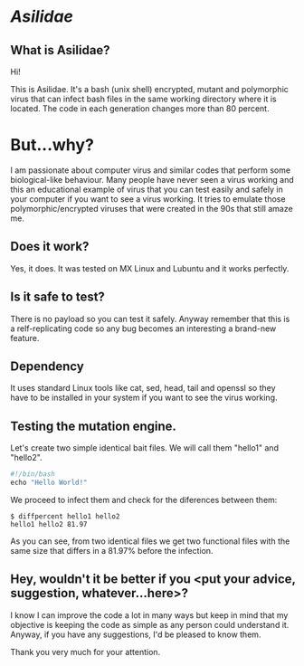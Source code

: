 # _Asilidae_

## What is Asilidae?

Hi!

This is Asilidae. It's a bash (unix shell) encrypted, mutant and polymorphic virus that can infect bash files in the same working directory where it is located. The code in each generation changes more than 80 percent.

# But...why?

I am passionate about computer virus and similar codes that perform some biological-like behaviour. Many people have never seen a virus working and this an educational example of virus that you can test easily and safely in your computer if you want to see a virus working. It tries to emulate those polymorphic/encrypted viruses that were created in the 90s that still amaze me.

## Does it work?

Yes, it does. It was tested on MX Linux and Lubuntu and it works perfectly.

## Is it safe to test?

There is no payload so you can test it safely. Anyway remember that this is a relf-replicating code so any bug becomes an interesting a brand-new feature.

## Dependency

It uses standard Linux tools like cat, sed, head, tail and openssl so they have to be installed in your system if you want to see the virus working.

## Testing the mutation engine.

Let's create two simple identical bait files. We will call them "hello1" and "hello2".

``` js
#!/bin/bash
echo "Hello World!"
```

We proceed to infect them and check for the diferences between them:

```
$ diffpercent hello1 hello2
hello1 hello2 81.97
```
As you can see, from two identical files we get two functional files with the same size that differs in a 81.97% before the infection. 
    
## Hey, wouldn't it be better if you <put your advice, suggestion, whatever...here>?

I know I can improve the code a lot in many ways but keep in mind that my objective is keeping the code as simple as any person could understand it. Anyway, if you have any suggestions, I'd be pleased to know them.


Thank you very much for your attention.


